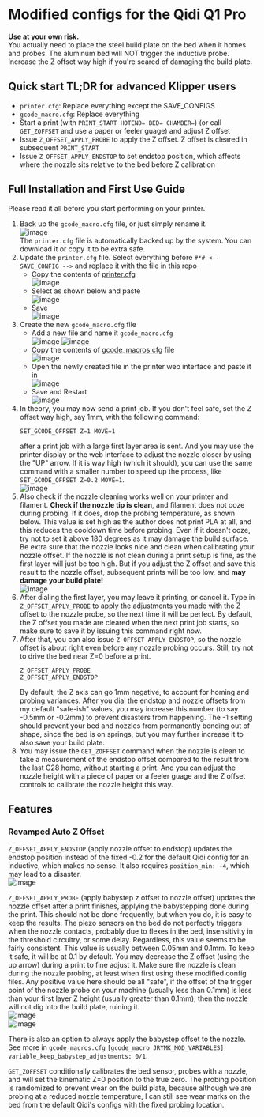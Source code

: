 # Modified configs for the Qidi Q1 Pro

**Use at your own risk.**\
You actually need to place the steel build plate on the bed when it homes and probes. The aluminum bed will NOT trigger the inductive probe. Increase the Z offset way high if you're scared of damaging the build plate.

## Quick start TL;DR for advanced Klipper users
- `printer.cfg`: Replace everything except the SAVE_CONFIGS
- `gcode_macro.cfg`: Replace everything
- Start a print (with `PRINT_START HOTEND= BED= CHAMBER=`) (or call `GET_ZOFFSET` and use a paper or feeler guage) and adjust Z offset
- Issue `Z_OFFSET_APPLY_PROBE` to apply the Z offset. Z offset is cleared in subsequent `PRINT_START`
- Issue `Z_OFFSET_APPLY_ENDSTOP` to set endstop position, which affects where the nozzle sits relative to the bed before Z calibration

## Full Installation and First Use Guide
Please read it all before you start performing on your printer.

1. Back up the `gcode_macro.cfg` file, or just simply rename it.\
![image](https://github.com/user-attachments/assets/4d297ad7-567a-47a0-8136-7a97f89345bd)\
The `printer.cfg` file is automatically backed up by the system. You can download it or copy it to be extra safe.
2. Update the `printer.cfg` file. Select everything before `#*# <-- SAVE_CONFIG -->` and replace it with the file in this repo
    - Copy the contents of [printer.cfg](https://github.com/jrymk/q1pro-mods/blob/main/config/printer.cfg)\
    ![image](https://github.com/user-attachments/assets/0dcf031f-bc3a-4c0e-94b4-f012311969bd)
    - Select as shown below and paste\
    ![image](https://github.com/user-attachments/assets/909bafc3-a88e-4e24-8d62-c4353f6f0dd6)
    - Save\
    ![image](https://github.com/user-attachments/assets/448569d8-68e4-4d74-ab10-6f27dbab3420)
3. Create the new `gcode_macro.cfg` file
    - Add a new file and name it `gcode_macro.cfg`\
    ![image](https://github.com/user-attachments/assets/f4b473e7-7cc9-4680-91f3-9536e49c5a3e)
    ![image](https://github.com/user-attachments/assets/3a1518a7-cb4c-4111-b3af-99e0ad1d2c74)
    - Copy the contents of [gcode_macros.cfg](https://github.com/jrymk/q1pro-mods/blob/main/config/gcode_macro.cfg) file\
    ![image](https://github.com/user-attachments/assets/d3e90a53-9ae2-40dd-a5ea-86eebcdc4ce6)
    - Open the newly created file in the printer web interface and paste it in\
    ![image](https://github.com/user-attachments/assets/abd51b1c-b5e4-4513-9345-1cc2746a949b)
    - Save and Restart\
    ![image](https://github.com/user-attachments/assets/61e08dc9-aade-4b51-8042-495ecfda0432)
4. In theory, you may now send a print job. If you don't feel safe, set the Z offset way high, say 1mm, with the following command:
    ```
    SET_GCODE_OFFSET Z=1 MOVE=1
    ```
    after a print job with a large first layer area is sent. And you may use the printer display or the web interface to adjust the nozzle closer by using the "UP" arrow. If it is way high (which it should), you can use the same command with a smaller number to speed up the process, like `SET_GCODE_OFFSET Z=0.2 MOVE=1`.\
    ![image](https://github.com/user-attachments/assets/332b9816-2712-4a2b-9580-7efb32c77ded)
5. Also check if the nozzle cleaning works well on your printer and filament. **Check if the nozzle tip is clean**, and filament does not ooze during probing. If it does, drop the probing temperature, as shown below. This value is set high as the author does not print PLA at all, and this reduces the cooldown time before probing. Even if it doesn't ooze, try not to set it above 180 degrees as it may damage the build surface.
   Be extra sure that the nozzle looks nice and clean when calibrating your nozzle offset. If the nozzle is not clean during a print setup is fine, as the first layer will just be too high. But if you adjust the Z offset and save this result to the nozzle offset, subsequent prints will be too low, and **may damage your build plate!**\
    ![image](https://github.com/user-attachments/assets/5caef60d-2cf1-4e2c-8d08-36895e0d1e09)
6. After dialing the first layer, you may leave it printing, or cancel it. Type in `Z_OFFSET_APPLY_PROBE` to apply the adjustments you made with the Z offset to the nozzle probe, so the next time it will be perfect. By default, the Z offset you made are cleared when the next print job starts, so make sure to save it by issuing this command right now.
7. After that, you can also issue `Z_OFFSET_APPLY_ENDSTOP`, so the nozzle offset is about right even before any nozzle probing occurs. Still, try not to drive the bed near Z=0 before a print.
   ```
   Z_OFFSET_APPLY_PROBE
   Z_OFFSET_APPLY_ENDSTOP
   ```
   By default, the Z axis can go 1mm negative, to account for homing and probing variances. After you dial the endstop and nozzle offsets from my default "safe-ish" values, you may increase this number (to say -0.5mm or -0.2mm) to prevent disasters from happening. The -1 setting should prevent your bed and nozzles from permanently bending out of shape, since the bed is on springs, but you may further increase it to also save your build plate.
8. You may issue the `GET_ZOFFSET` command when the nozzle is clean to take a measurement of the endstop offset compared to the result from the last G28 home, without starting a print. And you can adjust the nozzle height with a piece of paper or a feeler guage and the Z offset controls to calibrate the nozzle height this way.

## Features
### Revamped Auto Z Offset
`Z_OFFSET_APPLY_ENDSTOP` (apply nozzle offset to endstop) updates the endstop position instead of the fixed -0.2 for the default Qidi config for an inductive, which makes no sense. It also requires `position_min: -4`, which may lead to a disaster.\
![image](https://github.com/user-attachments/assets/1495d940-6f27-40bf-980a-8ca75e65137c)

`Z_OFFSET_APPLY_PROBE` (apply babystep z offset to nozzle offset) updates the nozzle offset after a print finishes, applying the babystepping done during the print. This should not be done frequently, but when you do, it is easy to keep the results. The piezo sensors on the bed do not perfectly triggers when the nozzle contacts, probably due to flexes in the bed, insensitivity in the threshold circuitry, or some delay. Regardless, this value seems to be fairly consistent. This value is usually between 0.05mm and 0.1mm. To keep it safe, it will be at 0.1 by default. You may decrease the Z offset (using the up arrow) during a print to fine adjust it. Make sure the nozzle is clean during the nozzle probing, at least when first using these modified config files. Any positive value here should be all "safe", if the offset of the trigger point of the nozzle probe on your machine (usually less than 0.1mm) is less than your first layer Z height (usually greater than 0.1mm), then the nozzle will not dig into the build plate, ruining it. \
![image](https://github.com/user-attachments/assets/598aab2d-5fd3-4570-bcb4-3f7660671fbd)\
![image](https://github.com/user-attachments/assets/241d19f2-e812-4414-a0e7-1737ec18d5c2)

There is also an option to always apply the babystep offset to the nozzle. See more in `gcode_macros.cfg` `[gcode_macro JRYMK_MOD_VARIABLES]` `variable_keep_babystep_adjustments: 0/1`.

`GET_ZOFFSET` conditionally calibrates the bed sensor, probes with a nozzle, and will set the kinematic Z=0 position to the true zero. The probing position is randomized to prevent wear on the build plate, because although we are probing at a reduced nozzle temperature, I can still see wear marks on the bed from the default Qidi's configs with the fixed probing location.

